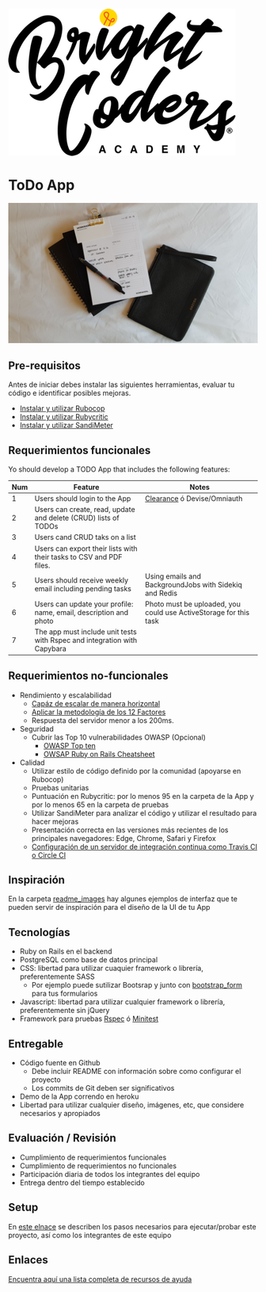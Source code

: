 ![BrightCoders Logo](readme_images/logo-bc.png)

# ToDo App

![cover](readme_images/cover.jpg)

## Pre-requisitos

Antes de iniciar debes instalar las siguientes herramientas, evaluar tu código e identificar posibles mejoras.

- [Instalar y utilizar Rubocop](https://github.com/bright-coders/commons/tree/master/topics/rubocop)
- [Instalar y utilizar Rubycritic](https://github.com/bright-coders/commons/tree/master/topics/rubycritic)
- [Instalar y utilizar SandiMeter](https://github.com/makaroni4/sandi_meter)

## Requerimientos funcionales

Yo should develop a TODO App that includes the following features:

Num | Feature | Notes
----- | ---- | ---- 
1 | Users should login to the App | [Clearance](https://github.com/thoughtbot/clearance) ó Devise/Omniauth  
2 | Users can create, read, update and delete (CRUD) lists of TODOs |
3 | Users cand CRUD taks on a list |
4 | Users can export their lists with their tasks to CSV and PDF files. |
5 | Users should receive weekly email including pending tasks | Using emails and BackgroundJobs with Sidekiq and Redis
6 | Users can update your profile: name, email, description and photo | Photo must be uploaded, you could use ActiveStorage for this task
7 | The app must include unit tests with Rspec and integration with Capybara |

## Requerimientos no-funcionales
- Rendimiento y escalabilidad
  - [Capáz de escalar de manera horizontal](https://rubygarage.org/blog/ruby-on-rails-is-scalable)
  - [Aplicar la metodología de los 12 Factores](https://12factor.net/)
  - Respuesta del servidor menor a los 200ms. 
- Seguridad
  - Cubrir las Top 10 vulnerabilidades OWASP (Opcional)
     - [OWASP Top ten](https://owasp.org/www-project-top-ten/)
     - [OWSAP Ruby on Rails Cheatsheet](https://cheatsheetseries.owasp.org/cheatsheets/Ruby_on_Rails_Cheat_Sheet.html)
- Calidad
  - Utilizar estilo de código definido por la comunidad (apoyarse en Rubocop)
  - Pruebas unitarias
  - Puntuación en Rubycritic: por lo menos 95 en la carpeta de la App y por lo menos 65 en la carpeta de pruebas
  - Utilizar SandiMeter para analizar el código y utilizar el resultado para hacer mejoras
  - Presentación correcta en las versiones más recientes de los principales navegadores: Edge, Chrome, Safari y Firefox
  - [Configuración de un servidor de integración continua como Travis CI o Circle CI](https://circleci.com/features/ruby/)

## Inspiración
En la carpeta [readme_images](/readme_images) hay algunes ejemplos de interfaz que te pueden servir de inspiración para el diseño de la UI de tu App

  ## Tecnologías
- Ruby on Rails en el backend
- PostgreSQL como base de datos principal
- CSS: libertad para utilizar cuaquier framework o librería, preferentemente SASS
  - Por ejemplo puede sutilizar Bootsrap y junto con [bootstrap_form](https://github.com/bootstrap-ruby/bootstrap_form) para tus formularios
- Javascript: libertad para utilizar cualquier framework o librería, preferentemente sin jQuery
- Framework para pruebas [Rspec](https://rspec.info/) ó [Minitest](https://github.com/seattlerb/minitest)
## Entregable
- Código fuente en Github 
  - Debe incluir README con información sobre como configurar el proyecto
  - Los commits de Git deben ser significativos
- Demo de la App correndo en heroku
- Libertad para utilizar cualquier diseño, imágenes, etc, que considere necesarios y apropiados

## Evaluación / Revisión
- Cumplimiento de requerimientos funcionales
- Cumplimiento de requerimientos no funcionales 
- Participación diaria de todos los integrantes del equipo
- Entrega dentro del tiempo establecido

## Setup
En [este elnace](setup/README.md) se describen los pasos necesarios para ejecutar/probar este proyecto, así como los integrantes de este equipo

## Enlaces
[Encuentra aquí una lista completa de recursos de ayuda](https://github.com/bright-coders/commons/tree/master/topics/resources)
